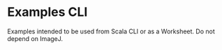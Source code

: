 Examples CLI
============

Examples intended to be used from Scala CLI or as a Worksheet. Do not depend on ImageJ.